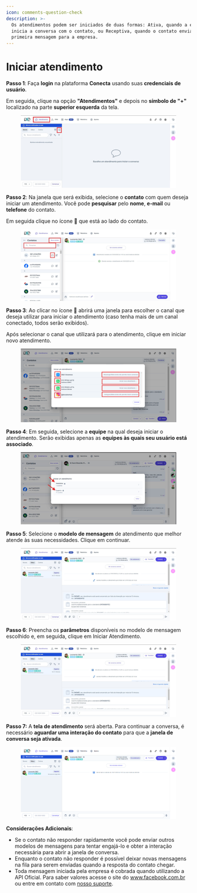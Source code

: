 ```yaml
---
icon: comments-question-check
description: >-
  Os atendimentos podem ser iniciados de duas formas: Ativa, quando a empresa
  inicia a conversa com o contato, ou Receptiva, quando o contato envia a
  primeira mensagem para a empresa.
---
```


# Iniciar atendimento

**Passo 1**: Faça **login** na plataforma **Conecta** usando suas **credenciais de usuário**.

Em seguida, clique na opção **"Atendimentos"** e depois no **símbolo de "+"** localizado na parte **superior esquerda** da tela.

<figure><img src="../../.gitbook/assets/Passo 1.jpg" alt=""><figcaption></figcaption></figure>

**Passo 2**: Na janela que será exibida, selecione o **contato** com quem deseja iniciar um atendimento. Você pode **pesquisar** pelo **nome**, **e-mail** ou **telefone** do contato.

Em seguida clique no ícone 💬 que está ao lado do contato.

<figure><img src="../../.gitbook/assets/Passo 2.jpg" alt=""><figcaption></figcaption></figure>

**Passo 3**: Ao clicar no ícone 💬 abrirá uma janela para escolher o canal que deseja utilizar para iniciar o atendimento (caso tenha mais de um canal conectado, todos serão exibidos).

Após selecionar o canal que utilizará para o atendimento, clique em iniciar novo atendimento.

<figure><img src="../../.gitbook/assets/Passo 3.png" alt=""><figcaption></figcaption></figure>

**Passo 4**: Em seguida, selecione a **equipe** na qual deseja iniciar o atendimento. Serão exibidas apenas as **equipes às quais seu usuário está associado**.

<figure><img src="../../.gitbook/assets/Passo 4.jpg" alt=""><figcaption></figcaption></figure>

**Passo 5**: Selecione o **modelo de mensagem** de atendimento que melhor atende às suas necessidades. Clique em continuar.

<figure><img src="../../.gitbook/assets/Passo 5.jpg" alt=""><figcaption></figcaption></figure>

**Passo 6**: Preencha os **parâmetros** disponíveis no modelo de mensagem escolhido e, em seguida, clique em Iniciar Atendimento.

<figure><img src="../../.gitbook/assets/Passo 5 (1).jpg" alt=""><figcaption></figcaption></figure>

**Passo 7:** A **tela de atendimento** será aberta. Para continuar a conversa, é necessário **aguardar uma interação do contato** para que a **janela de conversa seja ativada**.

<figure><img src="../../.gitbook/assets/Passo 7.png" alt=""><figcaption></figcaption></figure>

**Considerações Adicionais**:

* Se o contato não responder rapidamente você pode enviar outros modelos de mensagens para tentar engajá-lo e obter a interação necessária para abrir a janela de conversa.
* Enquanto o contato não responder é possível deixar novas mensagens na fila para serem enviadas quando a resposta do contato chegar.
* Toda mensagem iniciada pela empresa é cobrada quando utilizando a API Oficial. Para saber valores acesse o site do www.facebook.com.br ou entre em contato com [nosso suporte](https://wa.me/5511992256774).
